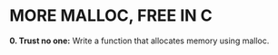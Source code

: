 # MORE MALLOC, FREE IN C
**0. Trust no one:** Write a function that allocates memory using malloc.

